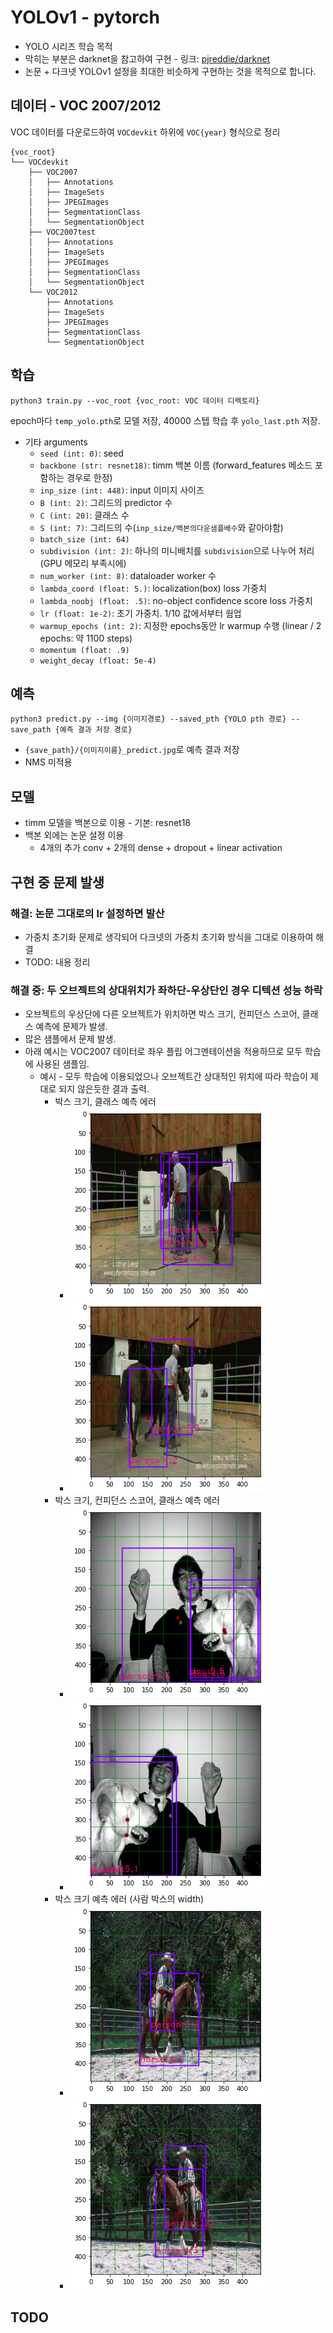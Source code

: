 # YOLOv1 - pytorch

* YOLO 시리즈 학습 목적
* 막히는 부분은 darknet을 참고하여 구현 - 링크: [pjreddie/darknet](https://github.com/pjreddie/darknet/tree/8c5364f58569eaeb5582a4915b36b24fc5570c76)
* 논문 + 다크넷 YOLOv1 설정을 최대한 비슷하게 구현하는 것을 목적으로 합니다.

## 데이터 - VOC 2007/2012

VOC 데이터를 다운로드하여 `VOCdevkit` 하위에 `VOC{year}` 형식으로 정리 

```commandline
{voc_root}
└── VOCdevkit
    ├── VOC2007
    │   ├── Annotations
    │   ├── ImageSets
    │   ├── JPEGImages
    │   ├── SegmentationClass
    │   └── SegmentationObject
    ├── VOC2007test
    │   ├── Annotations
    │   ├── ImageSets
    │   ├── JPEGImages
    │   ├── SegmentationClass
    │   └── SegmentationObject
    └── VOC2012
        ├── Annotations
        ├── ImageSets
        ├── JPEGImages
        ├── SegmentationClass
        └── SegmentationObject
```

## 학습

```commandline
python3 train.py --voc_root {voc_root: VOC 데이터 디렉토리}
```

epoch마다 `temp_yolo.pth`로 모델 저장, 40000 스텝 학습 후 `yolo_last.pth` 저장.

* 기타 arguments
  * `seed (int: 0)`: seed
  * `backbone (str: resnet18)`: timm 백본 이름 (forward_features 메소드 포함하는 경우로 한정)
  * `inp_size (int: 448)`: input 이미지 사이즈
  * `B (int: 2)`: 그리드의 predictor 수
  * `C (int: 20)`: 클래스 수
  * `S (int: 7)`: 그리드의 수(`inp_size/백본의다운샘플배수`와 같아야함)
  * `batch_size (int: 64)`
  * `subdivision (int: 2)`: 하나의 미니배치를 `subdivision`으로 나누어 처리(GPU 메모리 부족시에)
  * `num_worker (int: 8)`: dataloader worker 수
  * `lambda_coord (float: 5.)`: localization(box) loss 가중치
  * `lambda_noobj (float: .5)`: no-object confidence score loss 가중치
  * `lr (float: 1e-2)`: 초기 가중치. 1/10 값에서부터 웜업
  * `warmup_epochs (int: 2)`: 지정한 epochs동안 lr warmup 수행 (linear / 2 epochs: 약 1100 steps)
  * `momentum (float: .9)`
  * `weight_decay (float: 5e-4)`

## 예측

```commandline
python3 predict.py --img {이미지경로} --saved_pth {YOLO pth 경로} --save_path {예측 결과 저장 경로}
```

* `{save_path}/{이미지이름}_predict.jpg`로 예측 결과 저장
* NMS 미적용


## 모델

* timm 모델을 백본으로 이용 - 기본: resnet18
* 백본 외에는 논문 설정 이용
  * 4개의 추가 conv + 2개의 dense + dropout + linear activation

## 구현 중 문제 발생

### 해결: 논문 그대로의 lr 설정하면 발산
* 가중치 초기화 문제로 생각되어 다크넷의 가중치 초기화 방식을 그대로 이용하여 해결
* TODO: 내용 정리

### 해결 중: 두 오브젝트의 상대위치가 좌하단-우상단인 경우 디텍션 성능 하락
* 오브젝트의 우상단에 다른 오브젝트가 위치하면 박스 크기, 컨피던스 스코어, 클래스 예측에 문제가 발생.
* 많은 샘플에서 문제 발생.
* 아래 예시는 VOC2007 데이터로 좌우 플립 어그멘테이션을 적용하므로 모두 학습에 사용된 샘플임.
  * 예시 - 모두 학습에 이용되었으나 오브젝트간 상대적인 위치에 따라 학습이 제대로 되지 않은듯한 결과 출력.
    * 박스 크기, 클래스 예측 에러
      * ![0](readme_data/000235.png)
      * ![0](readme_data/000235_error.png)
    * 박스 크기, 컨피던스 스코어, 클래스 예측 에러
      * ![1](readme_data/000278.png)
      * ![1](readme_data/000278_error.png)
    * 박스 크기 예측 에러 (사람 박스의 width)
      * ![2](readme_data/000524.png)
      * ![2](readme_data/000524_error.png)

## TODO